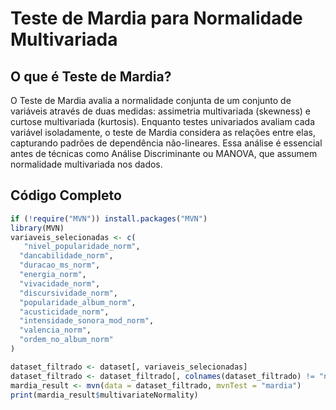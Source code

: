 # Teste de Mardia para Normalidade Multivariada

## O que é Teste de Mardia?
O Teste de Mardia avalia a normalidade conjunta de um conjunto de variáveis através de duas medidas: assimetria multivariada (skewness) e curtose multivariada (kurtosis). Enquanto testes univariados avaliam cada variável isoladamente, o teste de Mardia considera as relações entre elas, capturando padrões de dependência não-lineares. Essa análise é essencial antes de técnicas como Análise Discriminante ou MANOVA, que assumem normalidade multivariada nos dados.

## Código Completo
```r
if (!require("MVN")) install.packages("MVN")
library(MVN)
variaveis_selecionadas <- c(
   "nivel_popularidade_norm",
  "dancabilidade_norm", 
  "duracao_ms_norm",
  "energia_norm",
  "vivacidade_norm",
  "discursividade_norm",
  "popularidade_album_norm",
  "acusticidade_norm",
  "intensidade_sonora_mod_norm",
  "valencia_norm",
  "ordem_no_album_norm"
)

dataset_filtrado <- dataset[, variaveis_selecionadas]
dataset_filtrado <- dataset_filtrado[, colnames(dataset_filtrado) != "nivel_popularidade_norm"]
mardia_result <- mvn(data = dataset_filtrado, mvnTest = "mardia")
print(mardia_result$multivariateNormality)
```
